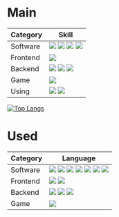 # Main
|Category|Skill|
|-|-|
|Software| ![](https://img.shields.io/badge/C_Sharp-239120?style=for-the-badge&logo=csharp&logoColor=white) ![](https://img.shields.io/badge/.NET-512BD4?style=for-the-badge&logo=.NET&logoColor=white) ![](https://img.shields.io/badge/python-3776AB?style=for-the-badge&logo=python&logoColor=white) ![](https://img.shields.io/badge/java-F80000?style=for-the-badge&logo=oracle&logoColor=white)|
|Frontend|![](https://img.shields.io/badge/Javascript-F7DF1E?style=for-the-badge&logo=Javascript&logoColor=white)|
|Backend|![](https://img.shields.io/badge/Node.js-339933?style=for-the-badge&logo=Node.js&logoColor=white) ![](https://img.shields.io/badge/express-000000?style=for-the-badge&logo=express&logoColor=white) ![](https://img.shields.io/badge/PHP-777BB4?style=for-the-badge&logo=PHP&logoColor=white)|
|Game|![](https://img.shields.io/badge/unity-002244?style=for-the-badge&logo=unity&logoColor=white)|
|Using|![](https://img.shields.io/badge/Photoshop-31A8FF?style=for-the-badge&logo=Adobe-Photoshop&logoColor=white) ![](https://img.shields.io/badge/ADOBE_XD-FF61F6?style=for-the-badge&logo=Adobe-XD&logoColor=white)|


[![Top Langs](https://github-readme-stats.vercel.app/api/top-langs/?username=Function1790)](https://github.com/Function1790)


# Used
|Category|Language|
|-|-|
|Software|![](https://img.shields.io/badge/C-A8B9CC?style=for-the-badge&logo=C&logoColor=white) ![](https://img.shields.io/badge/AssemblyScript-007AAC?style=for-the-badge&logo=AssemblyScript&logoColor=white) ![](https://img.shields.io/badge/python-3776AB?style=for-the-badge&logo=python&logoColor=white) ![](https://img.shields.io/badge/C++-00599C?style=for-the-badge&logo=C++&logoColor=white) ![](https://img.shields.io/badge/Kotlin-7F52FF?style=for-the-badge&logo=Kotlin&logoColor=white) ![](https://img.shields.io/badge/CS-512BD4?style=for-the-badge&logo=.NET&logoColor=white) ![](https://img.shields.io/badge/java-F80000?style=for-the-badge&logo=oracle&logoColor=white)|
|Frontend|![](https://img.shields.io/badge/Javascript-F7DF1E?style=for-the-badge&logo=Javascript&logoColor=black) ![](https://img.shields.io/badge/react-61DAFB?style=for-the-badge&logo=react&logoColor=black)|
|Backend|![](https://img.shields.io/badge/Node.js-339933?style=for-the-badge&logo=Node.js&logoColor=white) ![](https://img.shields.io/badge/socket.io-010101?style=for-the-badge&logo=socket.io&logoColor=white) ![](https://img.shields.io/badge/PHP-777BB4?style=for-the-badge&logo=PHP&logoColor=white)|
|Game|![](https://img.shields.io/badge/unity-002244?style=for-the-badge&logo=unity&logoColor=white)|
